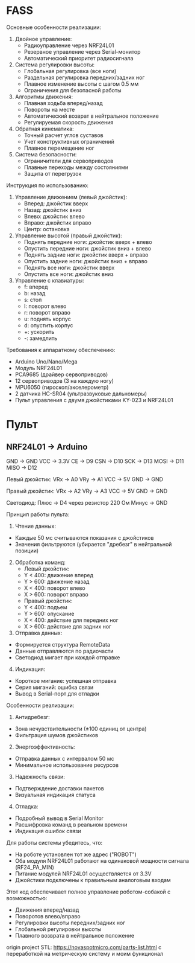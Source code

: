 # FASS

Основные особенности реализации:
   1) Двойное управление:
      - Радиоуправление через NRF24L01
      - Резервное управление через Serial-монитор
      - Автоматический приоритет радиосигнала
   2) Система регулировки высоты:
       - Глобальная регулировка (все ноги)
       - Раздельная регулировка передних/задних ног
       - Плавное изменение высоты с шагом 0.5 мм
       - Ограничения для безопасной работы
   3) Алгоритмы движения:
       - Плавная ходьба вперед/назад
       - Повороты на месте
       - Автоматический возврат в нейтральное положение
       - Регулируемая скорость движения
   4) Обратная кинематика:
       - Точный расчет углов суставов
       - Учет конструктивных ограничений
       - Плавное перемещение ног
   5) Система безопасности:
       - Ограничители для сервоприводов
       - Плавные переходы между состояниями
       - Защита от перегрузок

Инструкция по использованию:
   1) Управление движением (левый джойстик):
       - Вперед: джойстик вверх
       - Назад: джойстик вниз
       - Влево: джойстик влево
       - Вправо: джойстик вправо
       - Центр: остановка
   2) Управление высотой (правый джойстик):
       - Поднять передние ноги: джойстик вверх + влево
       - Опустить передние ноги: джойстик вниз + влево
       - Поднять задние ноги: джойстик вверх + вправо
       - Опустить задние ноги: джойстик вниз + вправо
       - Поднять все ноги: джойстик вверх
       - Опустить все ноги: джойстик вниз
   3) Управление с клавиатуры:
       - f: вперед
       - b: назад
       - s: стоп
       - l: поворот влево
       - r: поворот вправо
       - u: поднять корпус
       - d: опустить корпус
       - +: ускорить
       - -: замедлить
         
Требования к аппаратному обеспечению:
   - Arduino Uno/Nano/Mega
   - Модуль NRF24L01
   - PCA9685 (драйвер сервоприводов)
   - 12 сервоприводов (3 на каждую ногу)
   - MPU6050 (гироскоп/акселерометр)
   - 2 датчика HC-SR04 (ультразвуковые дальномеры)
   - Пульт управления с двумя джойстиками KY-023 и NRF24L01

# Пульт

NRF24L01 -> Arduino
-------------------
GND  -> GND
VCC  -> 3.3V
CE   -> D9
CSN  -> D10
SCK  -> D13
MOSI -> D11
MISO -> D12

Левый джойстик:
VRx  -> A0
VRy  -> A1
VCC  -> 5V
GND  -> GND

Правый джойстик:
VRx  -> A2
VRy  -> A3
VCC  -> 5V
GND  -> GND

Светодиод:
Плюс -> D4 через резистор 220 Ом
Минус -> GND

Принцип работы пульта:
1) Чтение данных:
 - Каждые 50 мс считываются показания с джойстиков
 - Значения фильтруются (убирается "дребезг" в нейтральной позиции)
2) Обработка команд:
   - Левый джойстик:
    - Y < 400: движение вперед
    - Y > 600: движение назад
    - X < 400: поворот влево
    - X > 600: поворот вправо
   - Правый джойстик:
    - Y < 400: подъем
    - Y > 600: опускание
    - X < 400: действие для передних ног
    - X > 600: действие для задних ног
 3) Отправка данных:
  - Формируется структура RemoteData
  - Данные отправляются по радиочасти
  - Светодиод мигает при каждой отправке
 4) Индикация:
  - Короткое мигание: успешная отправка
  - Серия миганий: ошибка связи
  - Вывод в Serial-порт для отладки

Особенности реализации:
 1) Антидребезг:
  - Зона нечувствительности (±100 единиц от центра)
  - Фильтрация шумов джойстиков
 2) Энергоэффективность:
  - Отправка данных с интервалом 50 мс
  - Минимальное использование ресурсов
 3) Надежность связи:
  - Подтверждение доставки пакетов
  - Визуальная индикация статуса
 4) Отладка:
  - Подробный вывод в Serial Monitor
  - Расшифровка команд в реальном времени
  - Индикация ошибок связи

Для работы системы убедитесь, что:
 - На роботе установлен тот же адрес ("ROBOT")
 - Оба модуля NRF24L01 работают на одинаковой мощности сигнала (RF24_PA_MIN)
 - Питание модулей NRF24L01 осуществляется от 3.3V
 - Джойстики подключены к правильным аналоговым входам

Этот код обеспечивает полное управление роботом-собакой с возможностью:
 - Движения вперед/назад
 - Поворотов влево/вправо
 - Регулировки высоты передних/задних ног
 - Глобальной регулировки высоты
 - Плавного возврата в нейтральное положение
   
origin project STL: https://novaspotmicro.com/parts-list.html c переработкой на метрическую систему и моим функционал
